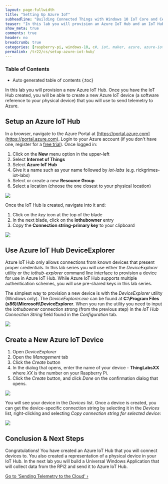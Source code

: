 ```yaml
---
layout: page-fullwidth
title: "Setting Up Azure IoT"
subheadline: "Building Connected Things with Windows 10 IoT Core and C#"
teaser: "In this lab you will provision an Azure IoT Hub and an IoT Hub device."
show_meta: true
comments: true
header: no
breadcrumb: true
categories: [raspberry-pi, windows-10, c#, iot, maker, azure, azure-iot-hub]
permalink: /tr22/cs/setup-azure-iot-hub/
---
```

### Table of Contents
*  Auto generated table of contents
{:toc}

In this lab you will provision a new Azure IoT Hub. Once you have the IoT Hub created, you will be able to create a new Azure IoT device (a software reference to your physical device) that you will use to send telemetry to Azure.

## Setup an Azure IoT Hub
In a browser, navigate to the Azure Portal at [https://portal.azure.com](https://portal.azure.com). Login to your Azure account (if you don't have one, register for a [free trial](https://azure.microsoft.com/en-us/pricing/free-trial/)). Once logged in:

1. Click on the __New__ menu option in the upper-left
2. Select __Internet of Things__
3. Select __Azure IoT Hub__
4. Give it a name such as your name followed by _iot-labs_ (e.g. rickgrimes-iot-labs)
5. Select or create a new __Resource Group__
6. Select a location (choose the one closest to your physical location)

<img src="/images/rpi2/rpi2_New-IoT-Hub.png"/>
  
Once the IoT Hub is created, navigate into it and:

1. Click on the _key_ icon at the top of the blade
2. In the next blade, click on the __iothubowner__ entry
3. Copy the __Connection string-primary key__ to your clipboard

<img src="/images/rpi2/rpi2_AzureIoTConnectionString.png"/>

## Use Azure IoT Hub DeviceExplorer
Azure IoT Hub only allows connections from known devices that present proper credentials. In this lab series you will use either the _DeviceExplorer_ utility or the _iothub-explorer_ command line interface to provision a device for use in Azure IoT Hub. While Azure IoT Hub supports multiple authentication schemes, you will use pre-shared keys in this lab series.

The simplest way to provision a new device is with the _DeviceExplorer_ utility (Windows only). The _DeviceExplorer.exe_ can be found at __C:\Program Files (x86)\Microsoft\DeviceExplorer__. When you run the utility you need to input the _iothubowner_ connection strong (from the previous step) in the _IoT Hub Connection String_ field found in the _Configuration_ tab.

<img src="/images/rpi2/rpi2_deviceexplorer01.png"/>

## Create a New Azure IoT Device

1. Open _DeviceExplorer_ 
2. Open the _Management_ tab
3. Click the _Create_ button
4. In the dialog that opens, enter the name of your device - __ThingLabsXX__ where _XX_ is the number on your Raspberry Pi.
5. Click the _Create_ button, and click _Done_ on the confirmation dialog that opens.

<img src="/images/rpi2/rpi2_deviceexplorer02.png"/> 

You will see your device in the _Devices_ list. Once a device is created, you can get the device-specific connection string by selecting it in the _Devices_ list, right-clicking and selecting _Copy connection string for selected device_:

<img src="/images/rpi2/rpi2_deviceexplorer03.png"/> 

## Conclusion &amp; Next Steps
Congratulations! You have created an Azure IoT Hub that you will connect devices to. You also created a representation of a physical device in your IoT Hub. In the next lab you will build a Universal Windows Application that will collect data from the RPi2 and send it to Azure IoT Hub.

<a class="radius button small" href="{{ site.url }}/tr22/cs/sending-telemetry/">Go to 'Sending Telemetry to the Cloud' ›</a>

[deviceexplorer]: https://github.com/Azure/azure-iot-sdks/blob/master/tools/DeviceExplorer/doc/how_to_use_device_explorer.md
[nextlab]: /tr22/cs/sending-telemetry/
